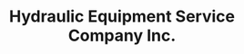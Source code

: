---
title: "Hydraulic Equipment Service Company Inc."
url: /richmond-city/hydraulic-equipment-service-company-inc/
shop: Autowerkstatt
---